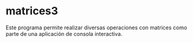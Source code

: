 # matrices3
Este programa permite realizar diversas operaciones con matrices como parte de una aplicación de consola interactiva.
